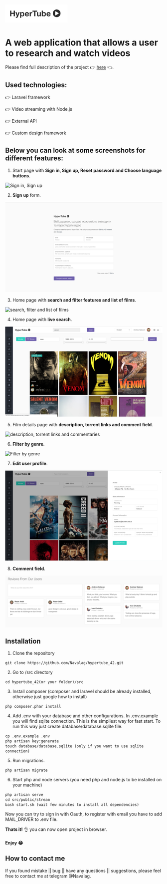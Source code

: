 # <img src="/screenshots/logo.png" alt="logo" title="logo" width="200">

# A web application that allows a user to research and watch videos

Please find full description of the project :point_right: [here](hypertube.en.pdf) :point_left:.

## Used technologies:

:point_right: Laravel framework

:point_right: Video streaming with Node.js

:point_right: External API

:point_right: Custom design framework

## Below you can look at some screenshots for different features:

1. Start page with **Sign in, Sign up, Reset password and Choose language buttons**.
<img src="/screenshots/screen_4.png" alt="Sign in, Sign up" title="Sign in, Sign up">

2. **Sign up** form.
<img src="/screenshots/screen_3.png" alt="Sign up" title="Sign up">

3. Home page with **search and filter features and list of films**.
<img src="/screenshots/screen_1.png" alt="search, filter and list of films" title="search, filter and list of films">

4. Home page with **live search**.
<img src="/screenshots/screen_8.png" alt="live search" title="live search">

5. Film details page with **description, torrent links and comment field**.
<img src="/screenshots/screen_2.png" alt="description, torrent links and commentaries" title="description, torrent links and commentaries">

6. **Filter by genre**.
<img src="/screenshots/screen_5.png" alt="Filter by genre" title="Filter by genre">

7. **Edit user profile**.
<img src="/screenshots/screen_6.png" alt="Edit user profile" title="Edit user profile">

8. **Сomment field**.
<img src="/screenshots/screen_7.png" alt="commentaries" title="commentaries">

## Installation

1. Clone the repository
```
git clone https://github.com/Navalag/hypertube_42.git
```

2. Go to /src directory
```
cd hypertube_42(or your folder)/src
```

3. Install composer (composer and laravel should be already installed, otherwise just google how to install)
```
php composer.phar install
```

4. Add .env with your database and other configurations.
In .env.example you will find sqlite connection. This is the simpliest way for fast start.
To run this way just create database/database.sqlite file.
```
cp .env.example .env
php artisan key:generate
touch database/database.sqlite (only if you want to use sqlite connection)
```

5. Run migrations.
```
php artisan migrate
```

6. Start php and node servers (you need php and node.js to be installed on your machine)
```
php artisan serve
cd src/public/stream
bash start.sh (wait few minutes to install all dependencies)
```
Now you can try to sign in with Oauth, to register with email you have to add MAIL_DRIVER to .env file.

**Thats it!** :ok_hand: you can now open project in browser.

#### Enjoy :joy:

## How to contact me
If you found mistake || bug || have any questions || suggestions, please feel free to contact me at telegram @Navalag.
